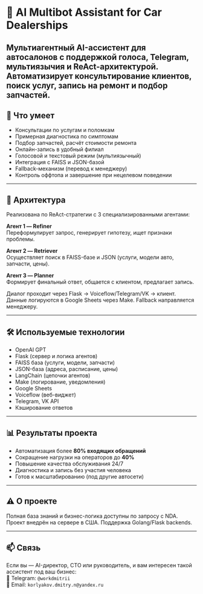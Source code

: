 # 🤖 AI Multibot Assistant for Car Dealerships

Мультиагентный AI-ассистент для автосалонов с поддержкой голоса, Telegram, мультиязычия и ReAct-архитектурой. Автоматизирует консультирование клиентов, поиск услуг, запись на ремонт и подбор запчастей.
---

## 🔧 Что умеет

- Консультации по услугам и поломкам
- Примерная диагностика по симптомам
- Подбор запчастей, расчёт стоимости ремонта
- Онлайн-запись в удобный филиал
- Голосовой и текстовый режим (мультиязычный)
- Интеграция с FAISS и JSON-базой
- Fallback-механизм (перевод к менеджеру)
- Контроль оффтопа и завершение при нецелевом поведении

---

## 🧠 Архитектура

Реализована по ReAct-стратегии с 3 специализированными агентами:

**Агент 1 — Refiner**  
Переформулирует запрос, генерирует гипотезу, ищет признаки проблемы.

**Агент 2 — Retriever**  
Осуществляет поиск в FAISS-базе и JSON (услуги, модели авто, запчасти, цены).

**Агент 3 — Planner**  
Формирует финальный ответ, общается с клиентом, предлагает запись.

Диалог проходит через Flask → Voiceflow/Telegram/VK → клиент.  
Данные логируются в Google Sheets через Make. Fallback направляется менеджеру.

---

## 🛠 Используемые технологии

- OpenAI GPT
- Flask (сервер и логика агентов)
- FAISS база (услуги, модели, запчасти)
- JSON-база (адреса, расписание, цены)
- LangChain (цепочки агентов)
- Make (логирование, уведомления)
- Google Sheets
- Voiceflow (веб-виджет)
- Telegram, VK API
- Кэширование ответов

---

## 📊 Результаты проекта

- Автоматизация более **80% входящих обращений**
- Сокращение нагрузки на операторов до **40%**
- Повышение качества обслуживания 24/7
- Диагностика и запись без участия человека
- Готов к масштабированию (под другие автосети)

---

## ⚠️ О проекте

Полная база знаний и бизнес-логика доступны по запросу с NDA.  
Проект внедрён на сервере в США. Поддержка Golang/Flask backends.

---


## 📫 Связь

Если вы — AI-директор, CTO или руководитель, и вам интересен такой ассистент под ваш бизнес:  
📩 Telegram: `@workdmitrii`  
📧 Email: `korlyakov.dmitry.n@yandex.ru`
